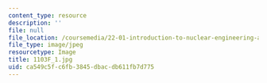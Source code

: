 ```yaml
---
content_type: resource
description: ''
file: null
file_location: /coursemedia/22-01-introduction-to-nuclear-engineering-and-ionizing-radiation-fall-2016/ca549c5fc6fb3845dbacdb611fb7d775_1103F_1.jpg
file_type: image/jpeg
resourcetype: Image
title: 1103F_1.jpg
uid: ca549c5f-c6fb-3845-dbac-db611fb7d775
---
```

